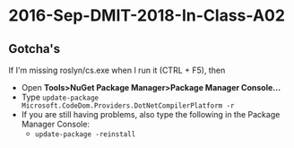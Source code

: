 # 2016-Sep-DMIT-2018-In-Class-A02

## Gotcha's

If I'm missing roslyn/cs.exe when I run it (CTRL + F5), then

* Open **Tools>NuGet Package Manager>Package Manager Console...**
* Type `update-package Microsoft.CodeDom.Providers.DotNetCompilerPlatform -r`
* If you are still having problems, also type the following in the Package Manager Console:
  * `update-package -reinstall`
